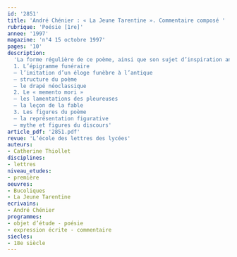```yaml
---
id: '2851'
title: 'André Chénier : « La Jeune Tarentine ». Commentaire composé '
rubrique: 'Poésie [1re]'
annee: '1997'
magazine: 'n°4 15 octobre 1997'
pages: '10'
description: 
  'La forme régulière de ce poème, ainsi que son sujet d’inspiration antique, semblent propices à un apprentissage multiple, que le commentaire composé se propose d’illustrer dans le cadre de l’exercice rédigé.
  1. L’épigramme funéraire
  – l’imitation d’un éloge funèbre à l’antique
  – structure du poème
  – le drapé néoclassique
  2. Le « memento mori »
  – les lamentations des pleureuses
  – la leçon de la fable
  3. Les figures du poème
  – la représentation figurative
  – mythe et figures du discours'
article_pdf: '2851.pdf'
revue: 'L’école des lettres des lycées'
auteurs:
- Catherine Thiollet
disciplines:
- lettres
niveau_etudes:
- première
oeuvres:
- Bucoliques
- La Jeune Tarentine
ecrivains:
- André Chénier
programmes:
- objet d’étude - poésie
- expression écrite - commentaire
siecles:
- 18e siècle
---
```


